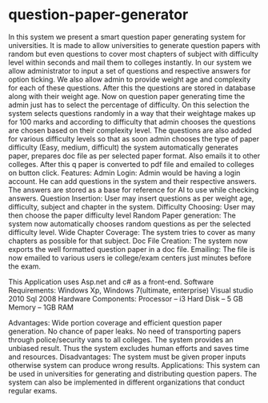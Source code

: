 # question-paper-generator
In this system we present a smart question paper generating system for universities. It is made to allow universities to generate question papers with random but even questions to cover most chapters of subject with difficulty level within seconds and mail them to colleges instantly.  In our system we allow administrator to input a set of questions and respective answers for option ticking. We also allow admin to provide weight age and complexity for each of these questions. After this the questions are stored in database along with their weight age. Now on question paper generating time the admin just has to select the percentage of difficulty. On this selection the system selects questions randomly in a way that their weightage makes up for 100 marks and according to difficulty that admin chooses the questions are chosen based on their complexity level. The questions are also added for various difficulty levels so that as soon admin chooses the type of paper difficulty (Easy, medium, difficult) the system automatically generates paper, prepares doc file as per selected paper format. Also emails it to other colleges. After this q paper is converted to pdf file and emailed to colleges on button click.
Features:
Admin Login: Admin would be having a login account. He can add questions in the system and their respective answers. The answers are stored as a base for reference for AI to use while checking answers.
Question Insertion: User may insert questions as per weight age, difficulty, subject and chapter in the system.
Difficulty Choosing: User may then choose the paper difficulty level
Random Paper generation: The system now automatically chooses random questions as per the selected difficulty level.
Wide Chapter Coverage: The system tries to cover as many chapters as possible for that subject.
Doc File Creation: The system now exports the well formatted question paper in a doc file.
Emailing: The file is now emailed to various users ie college/exam centers just minutes before the exam.

This Application uses Asp.net and c# as a front-end.
Software Requirements:
Windows Xp, Windows 7(ultimate, enterprise) 
Visual studio 2010
Sql 2008
Hardware Components:
Processor – i3
Hard Disk – 5 GB
Memory – 1GB RAM

Advantages:
Wide portion coverage and efficient question paper generation.
No chance of paper leaks.
No need of transporting papers through police/security vans to all colleges.
The system provides an unbiased result.
Thus the system excludes human efforts and saves time and resources.
Disadvantages:
The system must be given proper inputs otherwise system can produce wrong results.
Applications:
This system can be used in universities for generating and distributing question papers.
The system can also be implemented in different organizations that conduct regular exams.

